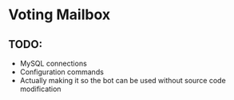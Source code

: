 # Voting Mailbox

## TODO:
- MySQL connections
- Configuration commands
- Actually making it so the bot can be used without source code modification
